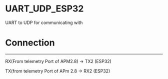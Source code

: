 # UART_UDP_ESP32
UART  to UDP for communicating with 


# Connection 

---------------------------------------------------------------------------------------------------------------

RX(From telemetry Port of APM2.8) -> TX2 (ESP32)

TX(from telemetry Port of APm 2.8 ->  RX2 (ESP32)
